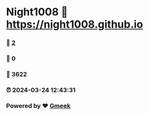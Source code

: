 # Night1008 :link: https://night1008.github.io 
### :page_facing_up: [2](https://night1008.github.io/tag.html) 
### :speech_balloon: 0 
### :hibiscus: 3622 
### :alarm_clock: 2024-03-24 12:43:31 
### Powered by :heart: [Gmeek](https://github.com/Meekdai/Gmeek)
